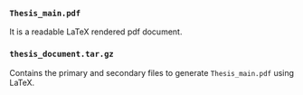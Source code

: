 ### `Thesis_main.pdf` 
It is a readable LaTeX rendered pdf document.

### `thesis_document.tar.gz`
Contains the primary and secondary files to generate `Thesis_main.pdf` using LaTeX.
